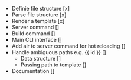 - Definie file structure [x]
- Parse file structure [x]
- Render a template [x]
- Server command []
- Build command []
- Main CLI interface []
- Add air to server command for hot reloading []
- Handle ambiguous paths e.g. {{ id }} []
    - Data structure []
    - Passing path to template []
- Documentation []
